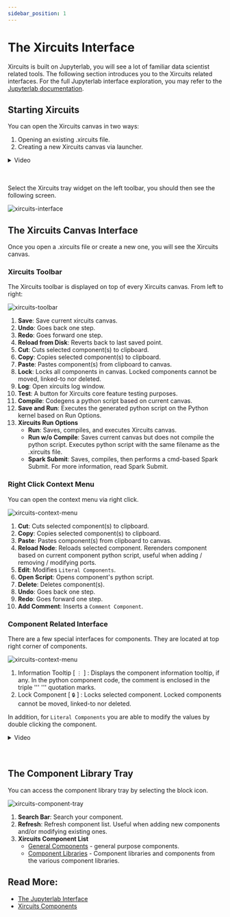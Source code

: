 ```yaml
---
sidebar_position: 1
---
```


# The Xircuits Interface

Xircuits is built on Jupyterlab, you will see a lot of familiar data scientist related tools. The following section introduces you to the Xircuits related interfaces. For the full Jupyterlab interface exploration, you may refer to the [Jupyterlab documentation](https://jupyterlab.readthedocs.io/en/stable/user/interface.html).


## Starting Xircuits

You can open the Xircuits canvas in two ways:
1. Opening an existing .xircuits file.
2. Creating a new Xircuits canvas via launcher.

<details>
  <summary>Video</summary>
  <p align="center">
  <img src="/img/docs/open-xircuits.gif"></img></p>
</details><br></br>

Select the Xircuits tray widget on the left toolbar, you should then see the following screen.

![xircuits-interface](/img/docs/user-guide/xircuits-interface.png)

## The Xircuits Canvas Interface
Once you open a .xircuits file or create a new one, you will see the Xircuits canvas.

### Xircuits Toolbar

The Xircuits toolbar is displayed on top of every Xircuits canvas. From left to right:

![xircuits-toolbar](/img/docs/user-guide/xircuits-toolbar.png)

1. **Save**: Save current xircuits canvas.
2. **Undo**: Goes back one step.
3. **Redo**: Goes forward one step.
4. **Reload from Disk**: Reverts back to last saved point.
5. **Cut**: Cuts selected component(s) to clipboard.
6. **Copy**: Copies selected component(s) to clipboard.
7. **Paste**: Pastes component(s) from clipboard to canvas.
8. **Lock**: Locks all components in canvas. Locked components cannot be moved, linked-to nor deleted.
9. **Log**: Open xircuits log window.
10. **Test**: A button for Xircuits core feature testing purposes.
11. **Compile**: Codegens a python script based on current canvas. 
12. **Save and Run**: Executes the generated python script on the Python kernel based on Run Options.
13. **Xircuits Run Options**
    - **Run**: Saves, compiles, and executes Xircuits canvas.
    - **Run w/o Compile**: Saves current canvas but does not compile the python script. Executes python script with the same filename as the .xircuits file.
    - **Spark Submit**: Saves, compiles, then performs a cmd-based Spark Submit. For more information, read Spark Submit.
    
### Right Click Context Menu

You can open the context menu via right click.

![xircuits-context-menu](/img/docs/user-guide/xircuits-context-menu.png)

1. **Cut**: Cuts selected component(s) to clipboard.
2. **Copy**: Copies selected component(s) to clipboard.
3. **Paste**: Pastes component(s) from clipboard to canvas.
4. **Reload Node**: Reloads selected component. Rerenders component based on current component python script, useful when adding / removing / modifying ports.
5. **Edit**: Modifies `Literal Components`. 
6. **Open Script**: Opens component's python script. 
7. **Delete**: Deletes component(s).
8. **Undo**: Goes back one step.
9. **Redo**: Goes forward one step.
10. **Add Comment**: Inserts a `Comment Component`.


### Component Related Interface

There are a few special interfaces for components. They are located at top right corner of components. 

![xircuits-context-menu](/img/docs/user-guide/xircuits-tooltip.png)

1. Information Tooltip [ `⋮` ] : Displays the component information tooltip, if any. In the python component code, the comment is enclosed in the triple ''' ''' quotation marks. 
2. Lock Component [ `🔒` ] : Locks selected component. Locked components cannot be moved, linked-to nor deleted.

In addition, for `Literal Components` you are able to modify the values by double clicking the component.

<details>
  <summary>Video</summary>
  <p align="center">
  <img src="/img/docs/getting-started/edit-literal.gif"></img></p>
</details><br></br>


## The Component Library Tray

You can access the component library tray by selecting the block icon. 

![xircuits-component-tray](/img/docs/user-guide/xircuits-component-tray.png)

1. **Search Bar**: Search your component.
2. **Refresh**: Refresh component list. Useful when adding new components and/or modifying existing ones.
3. **Xircuits Component List**
    - [General Components](../technical-concepts/xircuits-components/getting-started-with-xircuits-components.md#general-components) - general purpose components.
    - [Component Libraries](../technical-concepts/xircuits-components/getting-started-with-xircuits-components.md#xircuits-library-components) - Component libraries and components from the various component libraries.

## Read More:
- [The Jupyterlab Interface](https://jupyterlab.readthedocs.io/en/stable/user/interface.html)
- [Xircuits Components](../technical-concepts/xircuits-components/getting-started-with-xircuits-components.md)